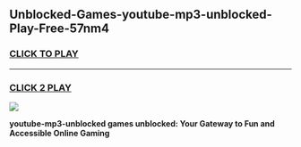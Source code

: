 
## Unblocked-Games-youtube-mp3-unblocked-Play-Free-57nm4
<h3>
<a href="https://premium76.site?title=youtube-mp3-unblocked&ref=18A1">CLICK TO PLAY</a></h3>
<hr>

<h3>
<a href="https://premium76.site?title=youtube-mp3-unblocked&ref=18A1">CLICK 2 PLAY</a>
  
</h3>

<a href="https://premium76.site?title=youtube-mp3-unblocked&ref=18A1"><img src="https://clearcache.store/games.png"></a>


**youtube-mp3-unblocked games unblocked: Your Gateway to Fun and Accessible Online Gaming**
